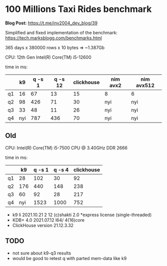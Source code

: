 # 100 Millions Taxi Rides benchmark

**Blog Post:** https://t.me/inv2004_dev_blog/39

Simplified and fixed implementation of the benchmark: https://tech.marksblogg.com/benchmarks.html

365 days x 380000 rows x 10 bytes => ~1.387Gb

CPU: 12th Gen Intel(R) Core(TM) i5-12600

time in ms:

|    | k9  | q -s 1 | q -s 12 | clickhouse | nim avx2 | nim avx512 |
|----|-----|--------|---------|------------|----------|------------|
| q1 | 16  | 67     | 13      | 15         | 8        | 6          |
| q2 | 98  | 426    | 71      | 30         | nyi      | nyi        |
| q3 | 33  | 48     | 11      | 26         | nyi      | nyi        |
| q4 | nyi | 787    | 436     | 70         | nyi      | nyi        |

## Old
CPU: Intel(R) Core(TM) i5-7500 CPU @ 3.40GHz DDR 2666

time in ms:

|    | k9  | q -s 1 | q -s 4 | clickhouse |
|----|-----|--------|--------|------------|
| q1 | 28  | 102    | 30     | 92         |
| q2 | 176 | 440    | 148    | 238        |
| q3 | 60  | 92     | 28     | 217        |
| q4 | nyi | 1523   | 1000   | 752        |

* k9 li 2021.10.21 2 12 (c)shakti 2.0 *express license (single-threaded)
* KDB+ 4.0 2021.07.12 l64/ 4(16)core
* ClickHouse version 21.12.3.32

## TODO
- not sure about k9-q3 results
- would be good to retest q with parted mem-data like k9
